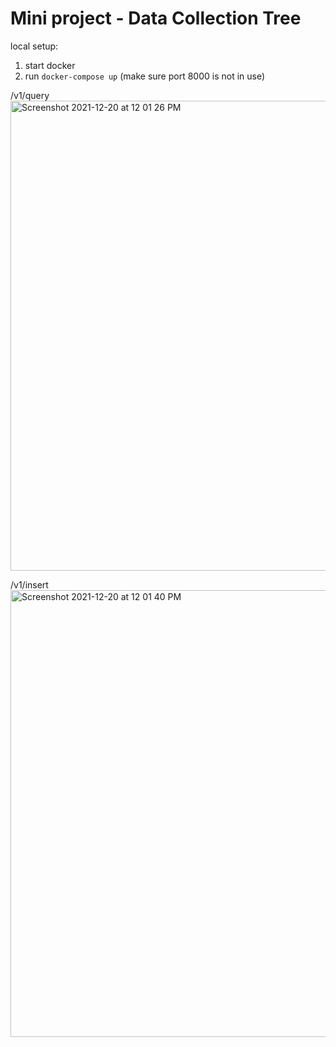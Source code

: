 # Mini project - Data Collection Tree

local setup:

1) start docker
2) run `docker-compose up` (make sure port 8000 is not in use)


/v1/query
<img width="752" alt="Screenshot 2021-12-20 at 12 01 26 PM" src="https://user-images.githubusercontent.com/17986447/146722154-45c3728c-7cab-443c-b11d-872370d8f831.png">

/v1/insert
<img width="715" alt="Screenshot 2021-12-20 at 12 01 40 PM" src="https://user-images.githubusercontent.com/17986447/146722175-1f8d5383-cc09-43be-9340-e3bc6dd3e7d3.png">
